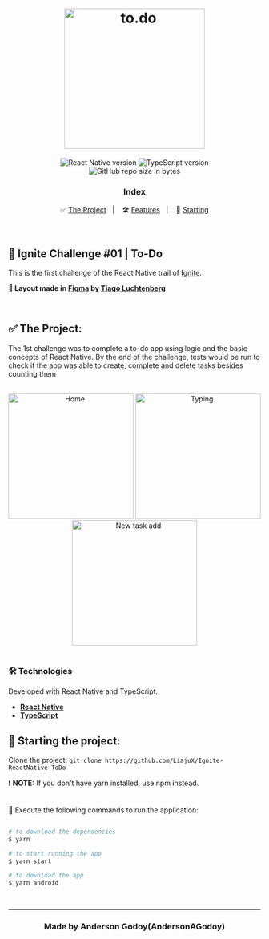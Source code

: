 <h1 align="center">
  <img src="./src/assets/logo.svg" alt="to.do" width="280px">
</h1>

<p align="center">  
  <img alt="React Native version" src="https://img.shields.io/badge/React_Native-v0.64.2-60dafb?style=flat&logoColor=60dafb&logo=react">
  
  <img alt="TypeScript version" src="https://img.shields.io/badge/TypeScript-v4.3.5-007acc?style=flat&logoColor=007acc&logo=typescript">

  <br>
  
  <img alt="GitHub repo size in bytes" src="https://img.shields.io/github/repo-size/AndersonAGodoy/ignite-todo?color=green">
    
  
</p>

<h3 align="center">
  Index
</h3>

<p align="center">
  ✅ <a href="#%EF%B8%8F-the-project">The Project</a>&nbsp;&nbsp;&nbsp;|&nbsp;&nbsp;&nbsp;
  🛠 <a href="#-technologies">Features</a>&nbsp;&nbsp;&nbsp;|&nbsp;&nbsp;&nbsp;
  🏁 <a href="#-starting-the-project">Starting</a>
</p>

<br>

## 🚀 Ignite Challenge #01 | To-Do

This is the first challenge of the React Native trail of [Ignite](https://rocketseat.com.br/ignite).
<br>

**🎨 Layout made in [Figma](https://www.figma.com/) by [Tiago Luchtenberg](https://www.instagram.com/tiagoluchtenberg/)**<br>

<br>

## ✅ The Project:

The 1st challenge was to complete a to-do app using logic and the basic concepts of React Native. By the end of the challenge, tests would be run to check if the app was able to create, complete and delete tasks besides counting them<br>
<br>

<div align="center">
  <img src="https://user-images.githubusercontent.com/53796370/127192133-e0bf0f06-e36a-488c-9138-d94b3d6d8d97.png" alt="Home" width="250">
  <img src="https://user-images.githubusercontent.com/53796370/127192130-e4951e87-d2e6-4e38-93a9-17a6fd41c3a5.png" alt="Typing" width="250">
  <img src="https://user-images.githubusercontent.com/53796370/127192134-555dc69a-4015-486c-b106-80deb3cdffec.png" alt="New task add" width="250">
</div>

<br>

### 🛠 Technologies

Developed with React Native and TypeScript.

- **[React Native](https://reactnative.dev/)**
- **[TypeScript](https://www.typescriptlang.org/)**
  <br>

## 🏁 Starting the project:

Clone the project: `git clone https://github.com/LiajuX/Ignite-ReactNative-ToDo`

❗ **NOTE:** If you don't have yarn installed, use npm instead.
<br>
<br>

📱 Execute the following commands to run the application:

```zsh

# to download the dependencies
$ yarn

# to start running the app
$ yarn start

# to download the app
$ yarn android
```

<br>

---

<h3 align="center" >
  Made by Anderson Godoy(AndersonAGodoy)
</h3>
